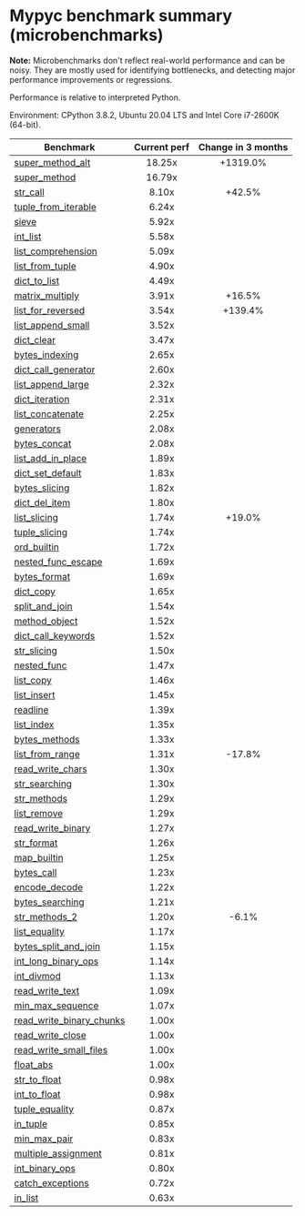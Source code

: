 # Mypyc benchmark summary (microbenchmarks)

**Note:** Microbenchmarks don't reflect real-world performance and can be noisy.
           They are mostly used for identifying bottlenecks, and detecting major performance
           improvements or regressions.

Performance is relative to interpreted Python.

Environment: CPython 3.8.2, Ubuntu 20.04 LTS and Intel Core i7-2600K (64-bit).

| Benchmark | Current perf | Change in 3 months |
| --- | :---: | :---: |
| [super_method_alt](benchmarks/super_method_alt.md) | 18.25x | +1319.0% |
| [super_method](benchmarks/super_method.md) | 16.79x |  |
| [str_call](benchmarks/str_call.md) | 8.10x | +42.5% |
| [tuple_from_iterable](benchmarks/tuple_from_iterable.md) | 6.24x |  |
| [sieve](benchmarks/sieve.md) | 5.92x |  |
| [int_list](benchmarks/int_list.md) | 5.58x |  |
| [list_comprehension](benchmarks/list_comprehension.md) | 5.09x |  |
| [list_from_tuple](benchmarks/list_from_tuple.md) | 4.90x |  |
| [dict_to_list](benchmarks/dict_to_list.md) | 4.49x |  |
| [matrix_multiply](benchmarks/matrix_multiply.md) | 3.91x | +16.5% |
| [list_for_reversed](benchmarks/list_for_reversed.md) | 3.54x | +139.4% |
| [list_append_small](benchmarks/list_append_small.md) | 3.52x |  |
| [dict_clear](benchmarks/dict_clear.md) | 3.47x |  |
| [bytes_indexing](benchmarks/bytes_indexing.md) | 2.65x |  |
| [dict_call_generator](benchmarks/dict_call_generator.md) | 2.60x |  |
| [list_append_large](benchmarks/list_append_large.md) | 2.32x |  |
| [dict_iteration](benchmarks/dict_iteration.md) | 2.31x |  |
| [list_concatenate](benchmarks/list_concatenate.md) | 2.25x |  |
| [generators](benchmarks/generators.md) | 2.08x |  |
| [bytes_concat](benchmarks/bytes_concat.md) | 2.08x |  |
| [list_add_in_place](benchmarks/list_add_in_place.md) | 1.89x |  |
| [dict_set_default](benchmarks/dict_set_default.md) | 1.83x |  |
| [bytes_slicing](benchmarks/bytes_slicing.md) | 1.82x |  |
| [dict_del_item](benchmarks/dict_del_item.md) | 1.80x |  |
| [list_slicing](benchmarks/list_slicing.md) | 1.74x | +19.0% |
| [tuple_slicing](benchmarks/tuple_slicing.md) | 1.74x |  |
| [ord_builtin](benchmarks/ord_builtin.md) | 1.72x |  |
| [nested_func_escape](benchmarks/nested_func_escape.md) | 1.69x |  |
| [bytes_format](benchmarks/bytes_format.md) | 1.69x |  |
| [dict_copy](benchmarks/dict_copy.md) | 1.65x |  |
| [split_and_join](benchmarks/split_and_join.md) | 1.54x |  |
| [method_object](benchmarks/method_object.md) | 1.52x |  |
| [dict_call_keywords](benchmarks/dict_call_keywords.md) | 1.52x |  |
| [str_slicing](benchmarks/str_slicing.md) | 1.50x |  |
| [nested_func](benchmarks/nested_func.md) | 1.47x |  |
| [list_copy](benchmarks/list_copy.md) | 1.46x |  |
| [list_insert](benchmarks/list_insert.md) | 1.45x |  |
| [readline](benchmarks/readline.md) | 1.39x |  |
| [list_index](benchmarks/list_index.md) | 1.35x |  |
| [bytes_methods](benchmarks/bytes_methods.md) | 1.33x |  |
| [list_from_range](benchmarks/list_from_range.md) | 1.31x | -17.8% |
| [read_write_chars](benchmarks/read_write_chars.md) | 1.30x |  |
| [str_searching](benchmarks/str_searching.md) | 1.30x |  |
| [str_methods](benchmarks/str_methods.md) | 1.29x |  |
| [list_remove](benchmarks/list_remove.md) | 1.29x |  |
| [read_write_binary](benchmarks/read_write_binary.md) | 1.27x |  |
| [str_format](benchmarks/str_format.md) | 1.26x |  |
| [map_builtin](benchmarks/map_builtin.md) | 1.25x |  |
| [bytes_call](benchmarks/bytes_call.md) | 1.23x |  |
| [encode_decode](benchmarks/encode_decode.md) | 1.22x |  |
| [bytes_searching](benchmarks/bytes_searching.md) | 1.21x |  |
| [str_methods_2](benchmarks/str_methods_2.md) | 1.20x | -6.1% |
| [list_equality](benchmarks/list_equality.md) | 1.17x |  |
| [bytes_split_and_join](benchmarks/bytes_split_and_join.md) | 1.15x |  |
| [int_long_binary_ops](benchmarks/int_long_binary_ops.md) | 1.14x |  |
| [int_divmod](benchmarks/int_divmod.md) | 1.13x |  |
| [read_write_text](benchmarks/read_write_text.md) | 1.09x |  |
| [min_max_sequence](benchmarks/min_max_sequence.md) | 1.07x |  |
| [read_write_binary_chunks](benchmarks/read_write_binary_chunks.md) | 1.00x |  |
| [read_write_close](benchmarks/read_write_close.md) | 1.00x |  |
| [read_write_small_files](benchmarks/read_write_small_files.md) | 1.00x |  |
| [float_abs](benchmarks/float_abs.md) | 1.00x |  |
| [str_to_float](benchmarks/str_to_float.md) | 0.98x |  |
| [int_to_float](benchmarks/int_to_float.md) | 0.98x |  |
| [tuple_equality](benchmarks/tuple_equality.md) | 0.87x |  |
| [in_tuple](benchmarks/in_tuple.md) | 0.85x |  |
| [min_max_pair](benchmarks/min_max_pair.md) | 0.83x |  |
| [multiple_assignment](benchmarks/multiple_assignment.md) | 0.81x |  |
| [int_binary_ops](benchmarks/int_binary_ops.md) | 0.80x |  |
| [catch_exceptions](benchmarks/catch_exceptions.md) | 0.72x |  |
| [in_list](benchmarks/in_list.md) | 0.63x |  |

